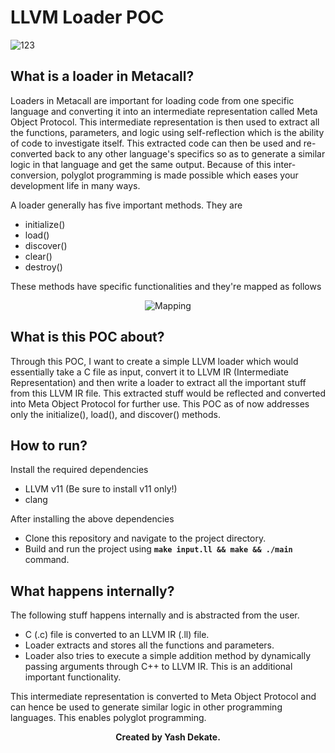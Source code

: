# LLVM Loader POC

![123](https://user-images.githubusercontent.com/42903859/133920530-82ddafc2-689e-4974-9f92-d6c4a64de7c6.png)

## What is a loader in Metacall?
Loaders in Metacall are important for loading code from one specific language and converting it into an intermediate representation called Meta Object Protocol. 
This intermediate representation is then used to extract all the functions, parameters, and logic using self-reflection which is the ability of code to investigate itself. This extracted code can then be used and re-converted
back to any other language's specifics so as to generate a similar logic in that language and get the same output. Because of this inter-conversion, polyglot programming is made possible which eases your development life in many ways.

A loader generally has five important methods. They are
* initialize()
* load()
* discover()
* clear()
* destroy()

These methods have specific functionalities and they're mapped as follows

<p align="center">
    <img src="https://user-images.githubusercontent.com/42903859/133920750-54a31251-8acd-418b-a70f-9214360e5fff.png" alt="Mapping" />
</p>

## What is this POC about?
Through this POC, I want to create a simple LLVM loader which would essentially take a C file as input, convert it to LLVM IR (Intermediate Representation) and then write a loader to extract all the important stuff from this LLVM IR file. This extracted stuff would be reflected and converted into Meta Object Protocol for further use.
This POC as of now addresses only the initialize(), load(), and discover() methods.

## How to run?

Install the required dependencies

* LLVM v11 (Be sure to install v11 only!)
* clang 

After installing the above dependencies

* Clone this repository and navigate to the project directory.
* Build and run the project using **``make input.ll && make && ./main``** command.

## What happens internally?

The following stuff happens internally and is abstracted from the user.

* C (.c) file is converted to an LLVM IR (.ll) file.
* Loader extracts and stores all the functions and parameters.
* Loader also tries to execute a simple addition method by dynamically passing arguments through C++ to LLVM IR. This is an additional important functionality.

This intermediate representation is converted to Meta Object Protocol and can hence be used to generate similar logic in other programming languages. This enables polyglot programming.

<b> <p align = "center"> Created by Yash Dekate. </p> </b>
